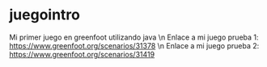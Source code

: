 # juegointro
Mi primer juego en greenfoot utilizando java 
\n Enlace a mi juego prueba 1: https://www.greenfoot.org/scenarios/31378
\n Enlace a mi juego prueba 2: https://www.greenfoot.org/scenarios/31419

